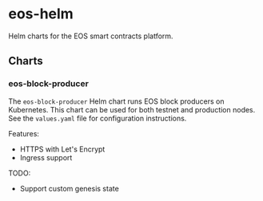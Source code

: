 # eos-helm

Helm charts for the EOS smart contracts platform.

## Charts

### eos-block-producer

The `eos-block-producer` Helm chart runs EOS block producers on
Kubernetes. This chart can be used for both testnet and production
nodes. See the `values.yaml` file for configuration instructions.

Features:
* HTTPS with Let's Encrypt
* Ingress support

TODO:
* Support custom genesis state
